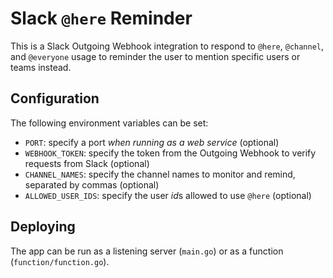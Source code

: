 # Slack `@here` Reminder

This is a Slack Outgoing Webhook integration to respond to `@here`, `@channel`, and `@everyone` usage to reminder the user to mention specific users or teams instead.

## Configuration

The following environment variables can be set:

- `PORT`: specify a port *when running as a web service* (optional)
- `WEBHOOK_TOKEN`: specify the token from the Outgoing Webhook to verify requests from Slack (optional)
- `CHANNEL_NAMES`: specify the channel names to monitor and remind, separated by commas (optional)
- `ALLOWED_USER_IDS`: specify the user *id*s allowed to use `@here` (optional)

## Deploying

The app can be run as a listening server (`main.go`) or as a function (`function/function.go`).

